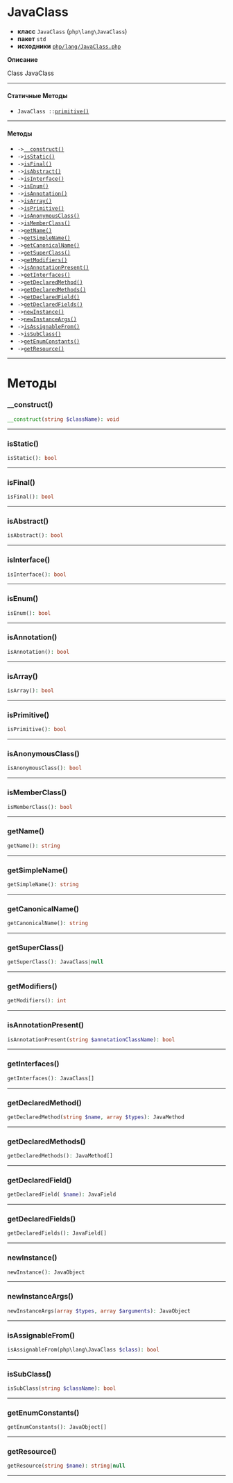# JavaClass

- **класс** `JavaClass` (`php\lang\JavaClass`)
- **пакет** `std`
- **исходники** [`php/lang/JavaClass.php`](./src/main/resources/JPHP-INF/sdk/php/lang/JavaClass.php)

**Описание**

Class JavaClass

---

#### Статичные Методы

- `JavaClass ::`[`primitive()`](#method-primitive)

---

#### Методы

- `->`[`__construct()`](#method-__construct)
- `->`[`isStatic()`](#method-isstatic)
- `->`[`isFinal()`](#method-isfinal)
- `->`[`isAbstract()`](#method-isabstract)
- `->`[`isInterface()`](#method-isinterface)
- `->`[`isEnum()`](#method-isenum)
- `->`[`isAnnotation()`](#method-isannotation)
- `->`[`isArray()`](#method-isarray)
- `->`[`isPrimitive()`](#method-isprimitive)
- `->`[`isAnonymousClass()`](#method-isanonymousclass)
- `->`[`isMemberClass()`](#method-ismemberclass)
- `->`[`getName()`](#method-getname)
- `->`[`getSimpleName()`](#method-getsimplename)
- `->`[`getCanonicalName()`](#method-getcanonicalname)
- `->`[`getSuperClass()`](#method-getsuperclass)
- `->`[`getModifiers()`](#method-getmodifiers)
- `->`[`isAnnotationPresent()`](#method-isannotationpresent)
- `->`[`getInterfaces()`](#method-getinterfaces)
- `->`[`getDeclaredMethod()`](#method-getdeclaredmethod)
- `->`[`getDeclaredMethods()`](#method-getdeclaredmethods)
- `->`[`getDeclaredField()`](#method-getdeclaredfield)
- `->`[`getDeclaredFields()`](#method-getdeclaredfields)
- `->`[`newInstance()`](#method-newinstance)
- `->`[`newInstanceArgs()`](#method-newinstanceargs)
- `->`[`isAssignableFrom()`](#method-isassignablefrom)
- `->`[`isSubClass()`](#method-issubclass)
- `->`[`getEnumConstants()`](#method-getenumconstants)
- `->`[`getResource()`](#method-getresource)

---
# Методы

<a name="method-__construct"></a>

### __construct()
```php
__construct(string $className): void
```

---

<a name="method-isstatic"></a>

### isStatic()
```php
isStatic(): bool
```

---

<a name="method-isfinal"></a>

### isFinal()
```php
isFinal(): bool
```

---

<a name="method-isabstract"></a>

### isAbstract()
```php
isAbstract(): bool
```

---

<a name="method-isinterface"></a>

### isInterface()
```php
isInterface(): bool
```

---

<a name="method-isenum"></a>

### isEnum()
```php
isEnum(): bool
```

---

<a name="method-isannotation"></a>

### isAnnotation()
```php
isAnnotation(): bool
```

---

<a name="method-isarray"></a>

### isArray()
```php
isArray(): bool
```

---

<a name="method-isprimitive"></a>

### isPrimitive()
```php
isPrimitive(): bool
```

---

<a name="method-isanonymousclass"></a>

### isAnonymousClass()
```php
isAnonymousClass(): bool
```

---

<a name="method-ismemberclass"></a>

### isMemberClass()
```php
isMemberClass(): bool
```

---

<a name="method-getname"></a>

### getName()
```php
getName(): string
```

---

<a name="method-getsimplename"></a>

### getSimpleName()
```php
getSimpleName(): string
```

---

<a name="method-getcanonicalname"></a>

### getCanonicalName()
```php
getCanonicalName(): string
```

---

<a name="method-getsuperclass"></a>

### getSuperClass()
```php
getSuperClass(): JavaClass|null
```

---

<a name="method-getmodifiers"></a>

### getModifiers()
```php
getModifiers(): int
```

---

<a name="method-isannotationpresent"></a>

### isAnnotationPresent()
```php
isAnnotationPresent(string $annotationClassName): bool
```

---

<a name="method-getinterfaces"></a>

### getInterfaces()
```php
getInterfaces(): JavaClass[]
```

---

<a name="method-getdeclaredmethod"></a>

### getDeclaredMethod()
```php
getDeclaredMethod(string $name, array $types): JavaMethod
```

---

<a name="method-getdeclaredmethods"></a>

### getDeclaredMethods()
```php
getDeclaredMethods(): JavaMethod[]
```

---

<a name="method-getdeclaredfield"></a>

### getDeclaredField()
```php
getDeclaredField( $name): JavaField
```

---

<a name="method-getdeclaredfields"></a>

### getDeclaredFields()
```php
getDeclaredFields(): JavaField[]
```

---

<a name="method-newinstance"></a>

### newInstance()
```php
newInstance(): JavaObject
```

---

<a name="method-newinstanceargs"></a>

### newInstanceArgs()
```php
newInstanceArgs(array $types, array $arguments): JavaObject
```

---

<a name="method-isassignablefrom"></a>

### isAssignableFrom()
```php
isAssignableFrom(php\lang\JavaClass $class): bool
```

---

<a name="method-issubclass"></a>

### isSubClass()
```php
isSubClass(string $className): bool
```

---

<a name="method-getenumconstants"></a>

### getEnumConstants()
```php
getEnumConstants(): JavaObject[]
```

---

<a name="method-getresource"></a>

### getResource()
```php
getResource(string $name): string|null
```

---
